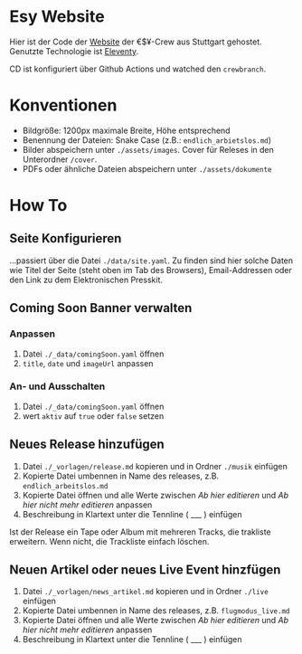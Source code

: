 # Esy Website
Hier ist der Code der [Website](esymusic.easymoneymusic.de/) der €$¥-Crew aus Stuttgart gehostet.
Genutzte Technologie ist [Eleventy](https://www.11ty.dev/).

CD ist konfiguriert über Github Actions und watched den `crewbranch`.
# Konventionen
- Bildgröße: 1200px maximale Breite, Höhe entsprechend
- Benennung der Dateien: Snake Case (z.B.: `endlich_arbietslos.md`)
- Bilder abspeichern unter `./assets/images`. Cover für Releses in den Unterordner `/cover`.
- PDFs oder ähnliche Dateien abspeichern unter `./assets/dokumente`
# How To
## Seite Konfigurieren 
...passiert über die Datei `./data/site.yaml`.
Zu finden sind hier solche Daten wie Titel der Seite (steht oben im Tab des Browsers), Email-Addressen oder den Link zu dem Elektronischen Presskit.
## Coming Soon Banner verwalten
### Anpassen
 1. Datei `./_data/comingSoon.yaml` öffnen
 3. `title`, `date` und `imageUrl` anpassen
### An- und Ausschalten
 1. Datei `./_data/comingSoon.yaml` öffnen
 2. wert `aktiv` auf `true` oder `false` setzen 
## Neues Release hinzufügen
 1. Datei `./_vorlagen/release.md` kopieren und in Ordner `./musik` einfügen
 2. Kopierte Datei umbennen in Name des releases, z.B. `endlich_arbeitslos.md`
 3. Kopierte Datei öffnen und alle Werte zwischen _Ab hier editieren_ und _Ab hier nicht mehr editieren_ anpassen 
 4. Beschreibung in Klartext unter die Tennline ( ___ ) einfügen

 Ist der Release ein Tape oder Album mit mehreren Tracks, die trakliste erweitern. Wenn nicht, die Trackliste einfach löschen.

 ## Neuen Artikel oder neues Live Event hinzfügen
  1. Datei `./_vorlagen/news_artikel.md` kopieren und in Ordner `./live` einfügen
 2. Kopierte Datei umbennen in Name des releases, z.B. `flugmodus_live.md`
 3. Kopierte Datei öffnen und alle Werte zwischen _Ab hier editieren_ und _Ab hier nicht mehr editieren_ anpassen 
 4. Beschreibung in Klartext unter die Tennline ( ___ ) einfügen



